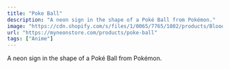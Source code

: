 ```yaml
---
title: "Poke Ball"
description: "A neon sign in the shape of a Poké Ball from Pokémon."
image: "https://cdn.shopify.com/s/files/1/0065/7765/1802/products/Blood-Redpokeball_jpg.jpg?v=1652847273"
url: "https://myneonstore.com/products/poke-ball"
tags: ["Anime"]
---
```


A neon sign in the shape of a Poké Ball from Pokémon.